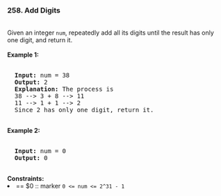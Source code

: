 <h3>258. Add Digits</h3><br>
Given an integer <code>num</code>, repeatedly add all its digits until the result has only one digit, and return it.<br>
<br>
<b>Example 1:</b><br>
<br>
<pre>
  <strong>Input:</strong> num = 38
  <strong>Output:</strong> 2
  <strong>Explanation:</strong> The process is
  38 --> 3 + 8 --> 11
  11 --> 1 + 1 --> 2 
  Since 2 has only one digit, return it.
</pre>
<br>
<b>Example 2:</b><br>
<br>
<pre>
  <strong>Input:</strong> num = 0
  <strong>Output:</strong> 0
</pre>
<br> 
<b>Constraints:</b><br>
<li> == $0 :: marker <code>0 <= num <= 2^31 - 1</code></li>
